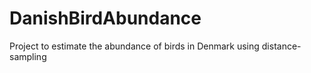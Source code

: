 # DanishBirdAbundance
Project to estimate the abundance of birds in Denmark using distance-sampling
